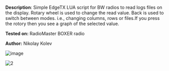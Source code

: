 **Description**:
Simple EdgeTX LUA script for BW radios to read logs files on the display. Rotary wheel is used to change the read value. Back is used to switch between modes. i.e., changing columns, rows or files.If you press the rotory then you see a graph of the selected value.

**Tested on:** RadioMaster BOXER radio

**Author:** Nikolay Kolev

![image](https://github.com/user-attachments/assets/0ad9dfdb-6d67-47b9-a94f-5e15cf63674b)


![2](https://github.com/user-attachments/assets/0d757967-342c-47a9-ae18-856e85e844e5)
